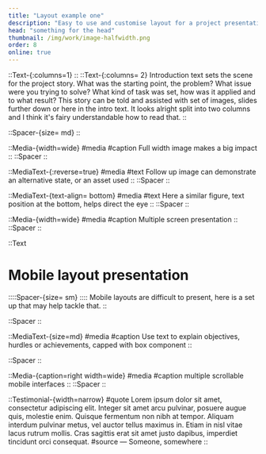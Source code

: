 ```yaml
---
title: "Layout example one"
description: "Easy to use and customise layout for a project presentation"
head: "something for the head"
thumbnail: /img/work/image-halfwidth.png
order: 8
online: true
---
```


::Text-{:columns=1}
::
::Text-{:columns= 2}
Introduction text sets the scene for the project story. What was the starting point, the problem? What issue were you trying to solve? What kind of task was set, how was it applied and to what result?
This story can be told and assisted with set of images, slides further down or here in the intro text. It looks alright split into two columns and I think it's fairy understandable how to read that.
::

::Spacer-{size= md}
::

::Media-{width=wide}
#media
<display alt="project image" src="/img/full_size_169.png" :src-width= 4000 :src-height=2250>
#caption
Full width image makes a big impact
::
::Spacer
::

::MediaText-{:reverse=true}
#media
<display alt="project image" src="/img/half_size_169.png" :src-width= 2000 :src-height=2250> </display>
#text
Follow up image can demonstrate an alternative state, or an asset used
::
::Spacer
::

::MediaText-{text-align= bottom}
#media
<display alt="project image" src="/img/half_size_169.png" :src-width= 2000 :src-height=2250> </display>
#text
Here a similar figure, text position at the bottom, helps direct the eye
::
::Spacer
::

::Media-{width=wide}
#media
<display alt="project image" src="/img/half_size_169.png" :src-width= 2000 :src-height=2250> </display>
<display alt="project image" src="/img/half_size_169.png" :src-width= 2000 :src-height=2250> </display>
<display alt="project image" src="/img/half_size_169.png" :src-width= 2000 :src-height=2250> </display>
#caption
Multiple screen presentation
::
::Spacer
::

::Text
# Mobile layout presentation
::::Spacer-{size= sm}
::::
Mobile layouts are difficult to present, here is a set up that may help tackle that.
::

::Spacer
::

::MediaText-{size=md}
#media
<box width=100% max-width=425px height=100% max-height=70vh :overflowY=true>
    <display alt="project image" src="/img/long_9x32.png" :src-width= 1125 :src-height=4000> </display>
</box>
#caption
Use text to explain objectives, hurdles or achievements, capped with box component
::

::Spacer
::


::Media-{caption=right width=wide}
#media
<box width=100% max-width=425px height=650px max-height=650px>
    <display alt="project image" src="/img/long_9x32.png" :src-width= 1125 :src-height=4000> </display>
</box>
<box width=100% max-width=425px height=650px max-height=650px>
    <display alt="project image" src="/img/long_9x32.png" :src-width= 1125 :src-height=4000> </display>
</box>
<box width=100% max-width=425px height=650px max-height=650px>
    <display alt="project image" src="/img/long_9x32.png" :src-width= 1125 :src-height=4000> </display>
</box>
#caption
multiple scrollable mobile interfaces
::
::Spacer
::


::Testimonial-{width=narrow}
#quote
Lorem ipsum dolor sit amet, consectetur adipiscing elit. Integer sit amet arcu pulvinar, posuere augue quis, molestie enim. Quisque fermentum non nibh at tempor. Aliquam interdum pulvinar metus, vel auctor tellus maximus in. Etiam in nisl vitae lacus rutrum mollis. Cras sagittis erat sit amet justo dapibus, imperdiet tincidunt orci consequat. 
#source
— Someone, somewhere
::